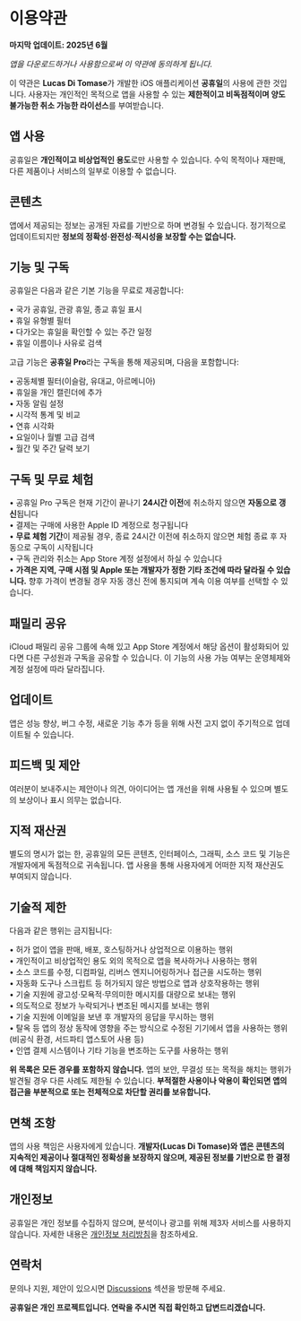 # 이용약관  
  
**마지막 업데이트: 2025년 6월**  
  
*앱을 다운로드하거나 사용함으로써 이 약관에 동의하게 됩니다.*  
  
이 약관은 **Lucas Di Tomase**가 개발한 iOS 애플리케이션 **공휴일**의 사용에 관한 것입니다. 사용자는 개인적인 목적으로 앱을 사용할 수 있는 **제한적이고 비독점적이며 양도 불가능한 취소 가능한 라이선스**를 부여받습니다.  
  
## 앱 사용  
  
공휴일은 **개인적이고 비상업적인 용도**로만 사용할 수 있습니다. 수익 목적이나 재판매, 다른 제품이나 서비스의 일부로 이용할 수 없습니다.  
  
## 콘텐츠  
  
앱에서 제공되는 정보는 공개된 자료를 기반으로 하며 변경될 수 있습니다. 정기적으로 업데이트되지만 **정보의 정확성·완전성·적시성을 보장할 수는 없습니다.**  
  
## 기능 및 구독  
  
공휴일은 다음과 같은 기본 기능을 무료로 제공합니다:  
  
• 국가 공휴일, 관광 휴일, 종교 휴일 표시  
• 휴일 유형별 필터  
• 다가오는 휴일을 확인할 수 있는 주간 일정  
• 휴일 이름이나 사유로 검색  
  
고급 기능은 **공휴일 Pro**라는 구독을 통해 제공되며, 다음을 포함합니다:  
  
• 공동체별 필터(이슬람, 유대교, 아르메니아)  
• 휴일을 개인 캘린더에 추가  
• 자동 알림 설정  
• 시각적 통계 및 비교  
• 연휴 시각화  
• 요일이나 월별 고급 검색  
• 월간 및 주간 달력 보기  
  
## 구독 및 무료 체험  
  
• 공휴일 Pro 구독은 현재 기간이 끝나기 **24시간 이전**에 취소하지 않으면 **자동으로 갱신**됩니다  
• 결제는 구매에 사용한 Apple ID 계정으로 청구됩니다  
• **무료 체험 기간**이 제공될 경우, 종료 24시간 이전에 취소하지 않으면 체험 종료 후 자동으로 구독이 시작됩니다  
• 구독 관리와 취소는 App Store 계정 설정에서 하실 수 있습니다  
• **가격은 지역, 구매 시점 및 Apple 또는 개발자가 정한 기타 조건에 따라 달라질 수 있습니다.** 향후 가격이 변경될 경우 자동 갱신 전에 통지되며 계속 이용 여부를 선택할 수 있습니다.  
  
## 패밀리 공유  
  
iCloud 패밀리 공유 그룹에 속해 있고 App Store 계정에서 해당 옵션이 활성화되어 있다면 다른 구성원과 구독을 공유할 수 있습니다. 이 기능의 사용 가능 여부는 운영체제와 계정 설정에 따라 달라집니다.  
  
## 업데이트  
  
앱은 성능 향상, 버그 수정, 새로운 기능 추가 등을 위해 사전 고지 없이 주기적으로 업데이트될 수 있습니다.  
  
## 피드백 및 제안  
  
여러분이 보내주시는 제안이나 의견, 아이디어는 앱 개선을 위해 사용될 수 있으며 별도의 보상이나 표시 의무는 없습니다.  
  
## 지적 재산권  
  
별도의 명시가 없는 한, 공휴일의 모든 콘텐츠, 인터페이스, 그래픽, 소스 코드 및 기능은 개발자에게 독점적으로 귀속됩니다. 앱 사용을 통해 사용자에게 어떠한 지적 재산권도 부여되지 않습니다.  
  
## 기술적 제한  
  
다음과 같은 행위는 금지됩니다:  
  
• 허가 없이 앱을 판매, 배포, 호스팅하거나 상업적으로 이용하는 행위  
• 개인적이고 비상업적인 용도 외의 목적으로 앱을 복사하거나 사용하는 행위  
• 소스 코드를 수정, 디컴파일, 리버스 엔지니어링하거나 접근을 시도하는 행위  
• 자동화 도구나 스크립트 등 허가되지 않은 방법으로 앱과 상호작용하는 행위  
• 기술 지원에 광고성·모욕적·무의미한 메시지를 대량으로 보내는 행위  
• 의도적으로 정보가 누락되거나 변조된 메시지를 보내는 행위  
• 기술 지원에 이메일을 보낸 후 개발자의 응답을 무시하는 행위  
• 탈옥 등 앱의 정상 동작에 영향을 주는 방식으로 수정된 기기에서 앱을 사용하는 행위(비공식 환경, 서드파티 앱스토어 사용 등)  
• 인앱 결제 시스템이나 기타 기능을 변조하는 도구를 사용하는 행위  
  
**위 목록은 모든 경우를 포함하지 않습니다.** 앱의 보안, 무결성 또는 목적을 해치는 행위가 발견될 경우 다른 사례도 제한될 수 있습니다. **부적절한 사용이나 악용이 확인되면 앱의 접근을 부분적으로 또는 전체적으로 차단할 권리를 보유합니다.**  
  
## 면책 조항  
  
앱의 사용 책임은 사용자에게 있습니다. **개발자(Lucas Di Tomase)와 앱은 콘텐츠의 지속적인 제공이나 절대적인 정확성을 보장하지 않으며, 제공된 정보를 기반으로 한 결정에 대해 책임지지 않습니다.**  
  
## 개인정보  
  
공휴일은 개인 정보를 수집하지 않으며, 분석이나 광고를 위해 제3자 서비스를 사용하지 않습니다. 자세한 내용은 [개인정보 처리방침](https://lucasditomase.github.io/feriados/ko/privacy-policy)을 참조하세요.  
  
## 연락처  
  
문의나 지원, 제안이 있으시면 [Discussions](https://github.com/lucasditomase/feriados/discussions) 섹션을 방문해 주세요.  
  
**공휴일은 개인 프로젝트입니다. 연락을 주시면 직접 확인하고 답변드리겠습니다.**  
